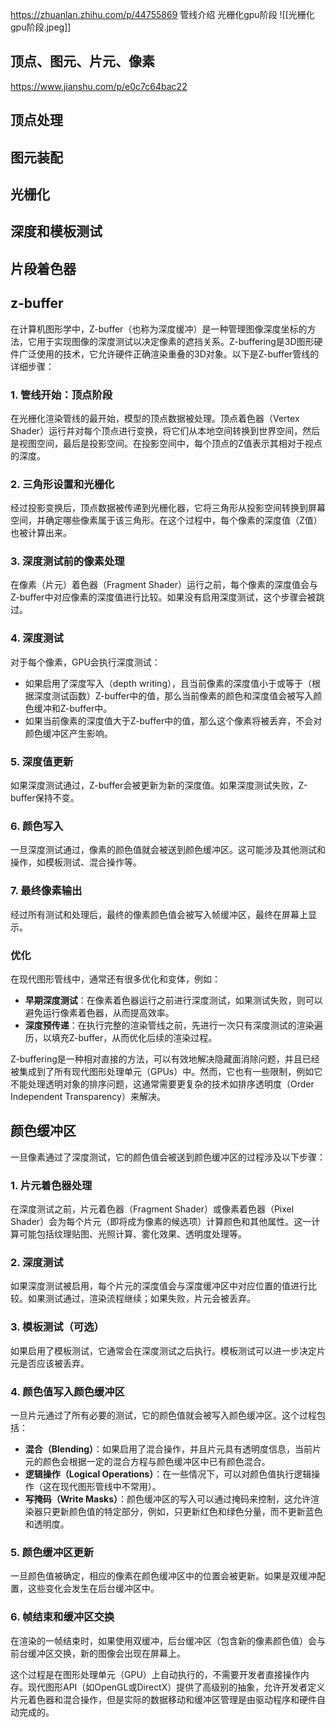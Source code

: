 https://zhuanlan.zhihu.com/p/44755869 管线介绍
光栅化gpu阶段
![[光栅化gpu阶段.jpeg]]
## 顶点、图元、片元、像素
https://www.jianshu.com/p/e0c7c64bac22

## 顶点处理

## 图元装配

## 光栅化

## 深度和模板测试
## 片段着色器

## z-buffer
在计算机图形学中，Z-buffer（也称为深度缓冲）是一种管理图像深度坐标的方法，它用于实现图像的深度测试以决定像素的遮挡关系。Z-buffering是3D图形硬件广泛使用的技术，它允许硬件正确渲染重叠的3D对象。以下是Z-buffer管线的详细步骤：

### 1. 管线开始：顶点阶段
在光栅化渲染管线的最开始，模型的顶点数据被处理。顶点着色器（Vertex Shader）运行并对每个顶点进行变换，将它们从本地空间转换到世界空间，然后是视图空间，最后是投影空间。在投影空间中，每个顶点的Z值表示其相对于视点的深度。

### 2. 三角形设置和光栅化
经过投影变换后，顶点数据被传递到光栅化器，它将三角形从投影空间转换到屏幕空间，并确定哪些像素属于该三角形。在这个过程中，每个像素的深度值（Z值）也被计算出来。

### 3. 深度测试前的像素处理
在像素（片元）着色器（Fragment Shader）运行之前，每个像素的深度值会与Z-buffer中对应像素的深度值进行比较。如果没有启用深度测试，这个步骤会被跳过。

### 4. 深度测试
对于每个像素，GPU会执行深度测试：
- 如果启用了深度写入（depth writing），且当前像素的深度值小于或等于（根据深度测试函数）Z-buffer中的值，那么当前像素的颜色和深度值会被写入颜色缓冲和Z-buffer中。
- 如果当前像素的深度值大于Z-buffer中的值，那么这个像素将被丢弃，不会对颜色缓冲区产生影响。

### 5. 深度值更新
如果深度测试通过，Z-buffer会被更新为新的深度值。如果深度测试失败，Z-buffer保持不变。

### 6. 颜色写入
一旦深度测试通过，像素的颜色值就会被送到颜色缓冲区。这可能涉及其他测试和操作，如模板测试、混合操作等。

### 7. 最终像素输出
经过所有测试和处理后，最终的像素颜色值会被写入帧缓冲区，最终在屏幕上显示。

### 优化
在现代图形管线中，通常还有很多优化和变体，例如：
- **早期深度测试**：在像素着色器运行之前进行深度测试，如果测试失败，则可以避免运行像素着色器，从而提高效率。
- **深度预传递**：在执行完整的渲染管线之前，先进行一次只有深度测试的渲染遍历，以填充Z-buffer，从而优化后续的渲染过程。

Z-buffering是一种相对直接的方法，可以有效地解决隐藏面消除问题，并且已经被集成到了所有现代图形处理单元（GPUs）中。然而，它也有一些限制，例如它不能处理透明对象的排序问题，这通常需要更复杂的技术如排序透明度（Order Independent Transparency）来解决。

## 颜色缓冲区
一旦像素通过了深度测试，它的颜色值会被送到颜色缓冲区的过程涉及以下步骤：

### 1. 片元着色器处理
在深度测试之前，片元着色器（Fragment Shader）或像素着色器（Pixel Shader）会为每个片元（即将成为像素的候选项）计算颜色和其他属性。这一计算可能包括纹理贴图、光照计算、雾化效果、透明度处理等。

### 2. 深度测试
如果深度测试被启用，每个片元的深度值会与深度缓冲区中对应位置的值进行比较。如果测试通过，渲染流程继续；如果失败，片元会被丢弃。

### 3. 模板测试（可选）
如果启用了模板测试，它通常会在深度测试之后执行。模板测试可以进一步决定片元是否应该被丢弃。

### 4. 颜色值写入颜色缓冲区
一旦片元通过了所有必要的测试，它的颜色值就会被写入颜色缓冲区。这个过程包括：

- **混合（Blending）**：如果启用了混合操作，并且片元具有透明度信息，当前片元的颜色会根据一定的混合方程与颜色缓冲区中已有颜色混合。
- **逻辑操作（Logical Operations）**：在一些情况下，可以对颜色值执行逻辑操作（这在现代图形管线中不常用）。
- **写掩码（Write Masks）**：颜色缓冲区的写入可以通过掩码来控制，这允许渲染器只更新颜色值的特定部分，例如，只更新红色和绿色分量，而不更新蓝色和透明度。

### 5. 颜色缓冲区更新
一旦颜色值被确定，相应的像素在颜色缓冲区中的位置会被更新。如果是双缓冲配置，这些变化会发生在后台缓冲区中。

### 6. 帧结束和缓冲区交换
在渲染的一帧结束时，如果使用双缓冲，后台缓冲区（包含新的像素颜色值）会与前台缓冲区交换，新的图像会出现在屏幕上。

这个过程是在图形处理单元（GPU）上自动执行的，不需要开发者直接操作内存。现代图形API（如OpenGL或DirectX）提供了高级别的抽象，允许开发者定义片元着色器和混合操作，但是实际的数据移动和缓冲区管理是由驱动程序和硬件自动完成的。